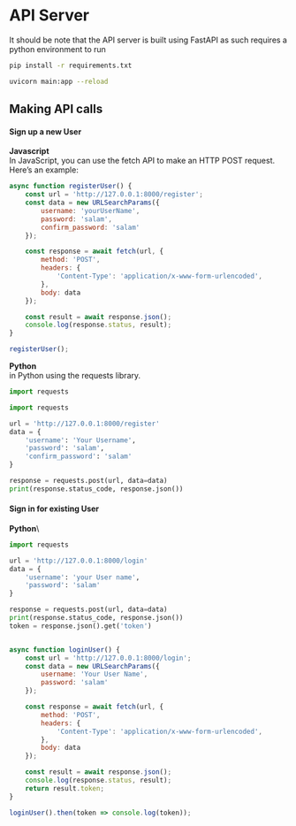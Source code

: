 # API Server
It should be note that the API server is built using FastAPI as such requires a python environment to run

```bash
pip install -r requirements.txt
```

```bash
uvicorn main:app --reload
```

## Making API calls
#### Sign up a new User

**Javascript**\
In JavaScript, you can use the fetch API to make an HTTP POST request. Here’s an example:

```javascript
async function registerUser() {
    const url = 'http://127.0.0.1:8000/register';
    const data = new URLSearchParams({
        username: 'yourUserName',
        password: 'salam',
        confirm_password: 'salam'
    });

    const response = await fetch(url, {
        method: 'POST',
        headers: {
            'Content-Type': 'application/x-www-form-urlencoded',
        },
        body: data
    });

    const result = await response.json();
    console.log(response.status, result);
}

registerUser();

```

**Python** \
in Python using the requests library.

```python
import requests

import requests

url = 'http://127.0.0.1:8000/register'
data = {
    'username': 'Your Username',
    'password': 'salam',
    'confirm_password': 'salam'
}

response = requests.post(url, data=data)
print(response.status_code, response.json())

```


#### Sign in for existing User

**Python**\
```python
import requests

url = 'http://127.0.0.1:8000/login'
data = {
    'username': 'your User name',
    'password': 'salam'
}

response = requests.post(url, data=data)
print(response.status_code, response.json())
token = response.json().get('token')

```

```javascript

async function loginUser() {
    const url = 'http://127.0.0.1:8000/login';
    const data = new URLSearchParams({
        username: 'Your User Name',
        password: 'salam'
    });

    const response = await fetch(url, {
        method: 'POST',
        headers: {
            'Content-Type': 'application/x-www-form-urlencoded',
        },
        body: data
    });

    const result = await response.json();
    console.log(response.status, result);
    return result.token;
}

loginUser().then(token => console.log(token));
```



